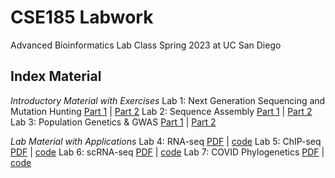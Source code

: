# CSE185 Labwork
Advanced Bioinformatics Lab Class Spring 2023 at UC San Diego

## Index Material
*Introductory Material with Exercises*
Lab 1: Next Generation Sequencing and Mutation Hunting [Part 1](https://github.com/g1cole/CSE185_Lab/blob/main/Lab%201%20-%20Next%20Generation%20Sequencing%20and%20Mutation%20Hunting/CSE185-LAB1-PART1%20(1).pdf) | [Part 2](https://github.com/g1cole/CSE185_Lab/blob/main/Lab%201%20-%20Next%20Generation%20Sequencing%20and%20Mutation%20Hunting/CSE185-LAB1-PART2.pdf)
Lab 2: Sequence Assembly [Part 1](https://github.com/g1cole/CSE185_Lab/blob/main/Lab%202%20-%20Sequence%20Assembly/CSE185-LAB2-PART1.pdf) | [Part 2](https://github.com/g1cole/CSE185_Lab/blob/main/Lab%202%20-%20Sequence%20Assembly/CSE185-LAB2-PART2.pdf)
Lab 3: Population Genetics & GWAS [Part 1](https://github.com/g1cole/CSE185_Lab/blob/main/Lab%203%20-%20Population%20Genetics%20%26%20GWAS/CSE185-LAB3-PART1.pdf) | [Part 2](https://github.com/g1cole/CSE185_Lab/blob/main/Lab%203%20-%20Population%20Genetics%20%26%20GWAS/CSE185-LAB3-PART2.pdf)
  
*Lab Material with Applications*
Lab 4: RNA-seq [PDF](https://github.com/g1cole/CSE185_Lab/blob/main/Lab%204%20-%20RNA-seq/CSE185-LAB4-REPORT.pdf) | [code](https://github.com/g1cole/CSE185_Lab/blob/main/Lab%204%20-%20RNA-seq/CSE185-LAB4-README.pdf)
Lab 5: ChIP-seq [PDF](https://github.com/g1cole/CSE185_Lab/blob/main/Lab%205%20-%20ChIP-seq/CSE185-LAB5-REPORT.pdf) | [code](https://github.com/g1cole/CSE185_Lab/blob/main/Lab%205%20-%20ChIP-seq/CSE185-LAB5-README.pdf)
Lab 6: scRNA-seq [PDF](https://github.com/g1cole/CSE185_Lab/blob/main/Lab%206%20-%20scRNA-seq/CSE185-LAB6-REPORT.pdf) | [code](https://github.com/g1cole/CSE185_Lab/blob/main/Lab%206%20-%20scRNA-seq/CSE185-LAB6-README.pdf)
Lab 7: COVID Phylogenetics [PDF](https://github.com/g1cole/CSE185_Lab/blob/main/Lab%207%20-%20COVID%20Phylogenetics/CSE185-LAB7-REPORT.pdf) | [code](https://github.com/g1cole/CSE185_Lab/blob/main/Lab%207%20-%20COVID%20Phylogenetics/CSE185-LAB7-README.pdf)
